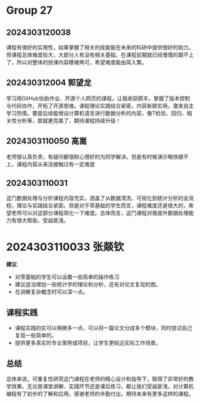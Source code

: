 # Group 27


## 2024303120038

课程有很好的实用性，如果掌握了相关的技能能在未来的科研中提供很好的助力。但课程总体难度较大，大部分人有没有相关基础，在课程前期就已经慢慢的跟不上了，所以对整体的授课内容模棱两可，希望难度能由简入繁。


## 202430312004 郭望龙

学习用GitHub协助作业、开源个人网页的课程，让我收获颇丰，掌握了版本控制与代码协作，开拓了开源思维。课程理论实践结合紧密，内容新颖实用，激发自主学习热情。要是后续能增设计算机语言进行数据分析的内容，像T检验、回归、相关性分析等，那就更完美了，期待课程持续升级！

## 2024303110050 高嵩

老师很认真负责，有疑问都很耐心很好的为同学解决，但是有时候演示略快跟不上，课程内容从来没接触过有一定难度

## 2024303110031

这门数据处理与分析课程内容充实，涵盖了从数据清洗、可视化到统计分析的全流程，理论与实践结合紧密。但是对于零基础的学生而言，课程难度还是很大的，希望老师可以对这部分课程简化一下难度。总体而言，这门课程对我提升数据处理能力有很大帮助，受益匪浅。

# 2024303110033 张燚钦 

**建议**:  
- 对零基础的学生可以设置一些简单的操作练习
- 建议适当增加一些统计学的理论和分析，还有对论文复现的图。
- 在讲解复杂概念时可以深一点。
## 课程实践
- 课程实践的实可以稍微多一点，可以将一篇论文分成多个模块，同时尝试自己复现一些简单的。
- 提供更多真实的专业案例或项目，让学生更贴近实际工作场景。
## 总结
总体来说，可重复性研究这门课程在老师的精心设计和指导下，取得了非常好的教学效果。无论是课堂讲解、实践环节还是课后练习，都让我们受益匪浅，对计算机编程有了初步的了解和应用。感谢老师的辛勤付出，期待未来有更多这样的课程。
